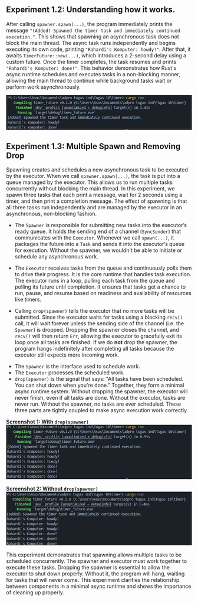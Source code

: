 ## Experiment 1.2: Understanding how it works.

After calling `spawner.spawn(...)`, the program immediately prints the message `"(Added) Spawned the timer task and immediately continued execution."`. This shows that spawning an asynchronous task does not block the main thread. The async task runs independently and begins executing its own code, printing `"Rahardi's Komputer: howdy!"`. After that, it awaits `TimerFuture::new(...)`, which introduces a 2-second delay using a custom future. Once the timer completes, the task resumes and prints `"Rahardi's Komputer: done!"`. This behavior demonstrates how Rust's async runtime schedules and executes tasks in a non-blocking manner, allowing the main thread to continue while background tasks wait or perform work asynchronously.

![Timer output screenshot](asset/timer.png)

## Experiment 1.3: Multiple Spawn and Removing Drop

Spawning creates and schedules a new asynchronous task to be executed by the executor. When we call `spawner.spawn(...)`, the task is put into a queue managed by the executor. This allows us to run multiple tasks concurrently without blocking the main thread. In this experiment, we spawn three tasks that each print a message, wait for 2 seconds using a timer, and then print a completion message. The effect of spawning is that all three tasks run independently and are managed by the executor in an asynchronous, non-blocking fashion.

- The `Spawner` is responsible for submitting new tasks into the executor’s ready queue. It holds the sending end of a channel (`SyncSender`) that communicates with the `Executor`. Whenever we call `spawn(...)`, it packages the future into a `Task` and sends it into the executor’s queue for execution. Without the spawner, we wouldn't be able to initiate or schedule any asynchronous work.

- The `Executor` receives tasks from the queue and continuously polls them to drive their progress. It is the core runtime that handles task execution. The executor runs in a loop, pulling each task from the queue and polling its future until completion. It ensures that tasks get a chance to run, pause, and resume based on readiness and availability of resources like timers.

- Calling `drop(spawner)` tells the executor that no more tasks will be submitted. Since the executor waits for tasks using a blocking `recv()` call, it will wait forever unless the sending side of the channel (i.e. the `Spawner`) is dropped. Dropping the spawner closes the channel, and `recv()` will then return `Err`, allowing the executor to gracefully exit its loop once all tasks are finished. If we do **not** drop the spawner, the program hangs indefinitely after completing all tasks because the executor still expects more incoming work.

* The `Spawner` is the interface used to schedule work.
* The `Executor` processes the scheduled work.
* `drop(spawner)` is the signal that says: "All tasks have been scheduled. You can shut down when you're done."
  Together, they form a minimal async runtime system. Without dropping the spawner, the executor will never finish, even if all tasks are done. Without the executor, tasks are never run. Without the spawner, no tasks are ever scheduled. These three parts are tightly coupled to make async execution work correctly.

**Screenshot 1: With `drop(spawner)`**
![with drop](asset/with_drop.png)

**Screenshot 2: Without `drop(spawner)`**
![no drop](asset/no_drop.png)

This experiment demonstrates that spawning allows multiple tasks to be scheduled concurrently. The spawner and executor must work together to execute these tasks. Dropping the spawner is essential to allow the executor to shut down properly. Without it, the program will hang, waiting for tasks that will never come. This experiment clarifies the relationship between components in a minimal async runtime and shows the importance of cleaning up properly.